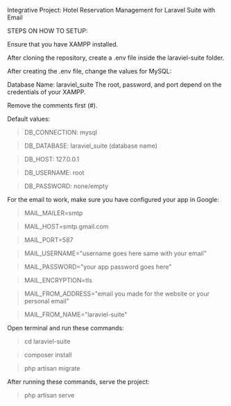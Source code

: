 Integrative Project: Hotel Reservation Management for Laravel Suite with Email

STEPS ON HOW TO SETUP:

Ensure that you have XAMPP installed.

After cloning the repository, create a .env file inside the laraviel-suite folder.

After creating the .env file, change the values for MySQL:

Database Name: laraviel_suite
The root, password, and port depend on the credentials of your XAMPP.

Remove the comments first (#).

Default values:
>DB_CONNECTION: mysql

>DB_DATABASE: laraviel_suite (database name)

>DB_HOST: 127.0.0.1

>DB_USERNAME: root

>DB_PASSWORD: none/empty

For the email to work, make sure you have configured your app in Google:

>MAIL_MAILER=smtp

>MAIL_HOST=smtp.gmail.com

>MAIL_PORT=587

>MAIL_USERNAME="username goes here same with your email"

>MAIL_PASSWORD="your app password goes here"

>MAIL_ENCRYPTION=tls

>MAIL_FROM_ADDRESS="email you made for the website or your personal email"

>MAIL_FROM_NAME="laraviel-suite"

Open terminal and run these commands:

>cd laraviel-suite

>composer install

>php artisan migrate

After running these commands, serve the project:
>php artisan serve
